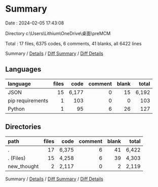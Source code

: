 # Summary

Date : 2024-02-05 17:43:08

Directory c:\\Users\\Lithium\\OneDrive\\桌面\\preMCM

Total : 17 files,  6375 codes, 6 comments, 41 blanks, all 6422 lines

Summary / [Details](details.md) / [Diff Summary](diff.md) / [Diff Details](diff-details.md)

## Languages
| language | files | code | comment | blank | total |
| :--- | ---: | ---: | ---: | ---: | ---: |
| JSON | 15 | 6,177 | 0 | 15 | 6,192 |
| pip requirements | 1 | 103 | 0 | 0 | 103 |
| Python | 1 | 95 | 6 | 26 | 127 |

## Directories
| path | files | code | comment | blank | total |
| :--- | ---: | ---: | ---: | ---: | ---: |
| . | 17 | 6,375 | 6 | 41 | 6,422 |
| . (Files) | 15 | 4,258 | 6 | 39 | 4,303 |
| new_thought | 2 | 2,117 | 0 | 2 | 2,119 |

Summary / [Details](details.md) / [Diff Summary](diff.md) / [Diff Details](diff-details.md)